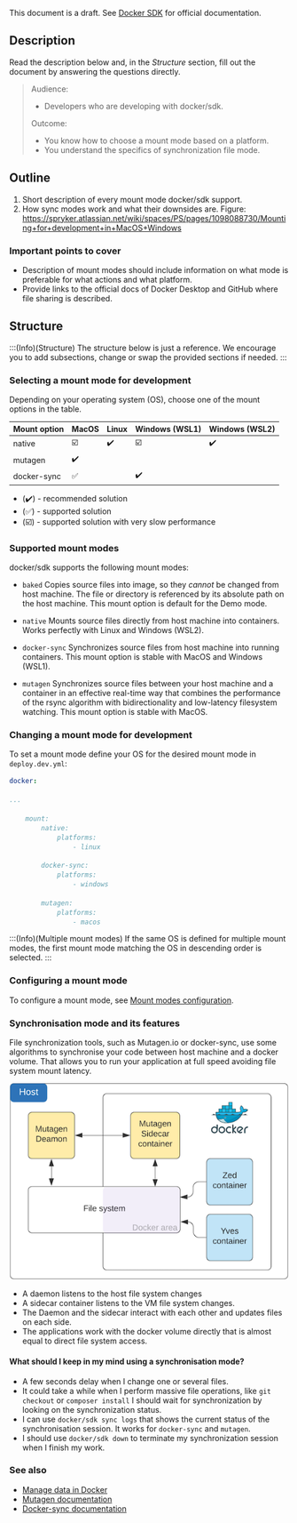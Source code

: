 This document is a draft. See [Docker SDK](https://documentation.spryker.com/docs/docker-sdk) for official documentation.

## Description
Read the description below and, in the *Structure* section, fill out the document by answering the questions directly.

> Audience:
>
> - Developers who are developing with docker/sdk.
>
> Outcome:
> - You know how to choose a mount mode based on a platform.
> - You understand the specifics of synchronization file mode.

## Outline

1. Short description of every mount mode docker/sdk support.
2. How sync modes work and what their downsides are. Figure: https://spryker.atlassian.net/wiki/spaces/PS/pages/1098088730/Mounting+for+development+in+MacOS+Windows

### Important points to cover

* Description of mount modes should include information on what mode is preferable for what actions and what platform.
* Provide links to the official docs of Docker Desktop and GitHub where file sharing is described.

## Structure

:::(Info)(Structure)
The structure below is just a reference. We encourage you to add subsections, change or swap the provided sections if needed.
:::

### Selecting a mount mode for development

Depending on your operating system (OS), choose one of the mount options in the table.

| Mount option |        MacOS            | Linux              | Windows (WSL1)          | Windows (WSL2)     |
|--------------|-------------------------|--------------------|-------------------------|--------------------|
| native       | :ballot_box_with_check: | :heavy_check_mark: | :ballot_box_with_check: | :heavy_check_mark: |
| mutagen      | :heavy_check_mark:      |                    |                         |                    |
| docker-sync  | :white_check_mark:      |                    | :heavy_check_mark:      |                    |

* (:heavy_check_mark:) - recommended solution
* (:white_check_mark:) - supported solution
* (:ballot_box_with_check:) - supported solution with very slow performance

### Supported mount modes

docker/sdk supports the following mount modes:

* `baked`
Copies source files into image, so they *cannot* be changed from host machine.
The file or directory is referenced by its absolute path on the host machine.
This mount option is default for the Demo mode.

* `native`
Mounts source files directly from host machine into containers.
Works perfectly with Linux and Windows (WSL2).

* `docker-sync`
Synchronizes source files from host machine into running containers.
This mount option is stable with MacOS and Windows (WSL1).

* `mutagen`
Synchronizes source files between your host machine and a container in an effective real-time way that combines the performance of the rsync algorithm with bidirectionality and low-latency filesystem watching.
This mount option is stable with MacOS.

### Changing a mount mode for development

To set a mount mode define your OS for the desired mount mode in `deploy.dev.yml`:

```yaml
docker:

...

    mount:
        native:
            platforms:
                - linux

        docker-sync:
            platforms:
                - windows

        mutagen:
            platforms:
                - macos
```

:::(Info)(Multiple mount modes)
If the same OS is defined for multiple mount modes, the first mount mode matching the OS in descending order is selected.
:::

### Configuring a mount mode

To configure a mount mode, see [Mount modes configuration](07-mount-modes-configuration.md).

### Synchronisation mode and its features

File synchronization tools, such as Mutagen.io or docker-sync, use some algorithms to synchronise your code between host machine and a docker volume. That allows you to run your application at full speed avoiding file system mount latency.

![](../images/mutagen-diagram.png)

- A daemon listens to the host file system changes
- A sidecar container listens to the VM file system changes.
- The Daemon and the sidecar interact with each other and updates files on each side.
- The applications work with the docker volume directly that is almost equal to direct file system access.

#### What should I keep in my mind using a synchronisation mode?
* A few seconds delay when I change one or several files.
* It could take a while when I perform massive file operations, like `git checkout` or `composer install` I should wait for synchronization by looking on the synchronization status.
* I can use `docker/sdk sync logs` that shows the current status of the synchronisation session. It works for `docker-sync` and `mutagen`.
* I should use `docker/sdk down` to terminate my synchronization session when I finish my work.

### See also

* [Manage data in Docker](https://docs.docker.com/storage/)
* [Mutagen documentation](https://mutagen.io/documentation/introduction)
* [Docker-sync documentation](https://docker-sync.readthedocs.io/)
